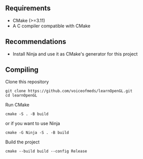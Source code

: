 ## Requirements
- CMake (>=3.11)
- A C compiler compatible with CMake

## Recommendations
- Install Ninja and use it as CMake's generator for this project

## Compiling
Clone this repository
```
git clone https://github.com/voiceofmeds/learnOpenGL.git
cd learnOpenGL
```

Run CMake
```
cmake -S . -B build
```
or if you want to use Ninja
```
cmake -G Ninja -S . -B build
```

Build the project
```
cmake --build build --config Release
```
